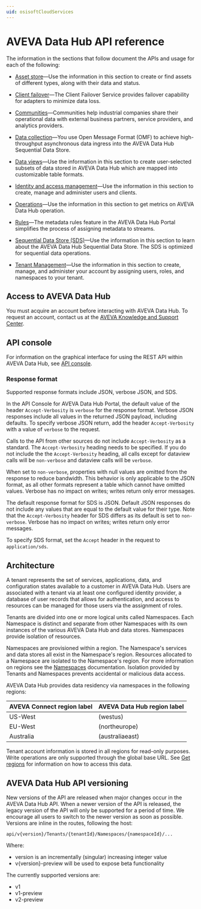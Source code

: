 ```yaml
---
uid: osisoftCloudServices
---
```


# AVEVA Data Hub API reference

The information in the sections that follow document the APIs and usage for each of the following:

* [Asset store](xref:Assets)—Use the information in this section to create or find assets of different types, along with their data and status.

* [Client failover](xref:FailoverOverview)—The Client Failover Service provides failover capability for adapters to minimize data loss. 

* [Communities](xref:communityOverview)—Communities help industrial companies share their operational data with external business partners, service providers, and analytics providers.

* [Data collection](xref:dataIngress)—You use Open Message Format (OMF) to achieve high-throughput asynchronous data ingress into the AVEVA Data Hub Sequential Data Store.

* [Data views](xref:DataViewsOverview)—Use the information in this section to create user-selected subsets of data stored in AVEVA Data Hub which are mapped into customizable table formats.

* [Identity and access management](xref:identityandaccessmanagement)—Use the information in this section to create, manage and administer users and clients.

* [Operations](xref:operationsOverview)—Use the information in this section to get metrics on AVEVA Data Hub operation.

* [Rules](xref:rules-lp)—The metadata rules feature in the AVEVA Data Hub Portal simplifies the process of assigning metadata to streams.

* [Sequential Data Store (SDS)](xref:sds)—Use the information in this section to learn about the AVEVA Data Hub Sequential Data Store. The SDS is optimized for sequential data operations.

* [Tenant Management](xref:AccountManagementOverview)—Use the information in this section to create, manage, and administer your account by assigning users, roles, and namespaces to your tenant.

## Access to AVEVA Data Hub

You must acquire an account before interacting with AVEVA Data Hub. To request an account, contact us at the [AVEVA Knowledge and Support Center](https://softwaresupport.aveva.com/).

## API console

For information on the graphical interface for using the REST API within AVEVA Data Hub, see [API console](xref:apiConsole).

### Response format

Supported response formats include JSON, verbose JSON, and SDS.

In the API Console for AVEVA Data Hub Portal, the default value of the header `Accept-Verbosity` is `verbose` for the response format. Verbose JSON responses include all values in the returned JSON payload, including defaults. To specify verbose JSON return, add the header `Accept-Verbosity` with a value of `verbose` to the request. 

Calls to the API from other sources do not include `Accept-Verbosity` as a standard. The `Accept-Verbosity` heading needs to be specified.  If you do not include the the `Accept-Verbosity` heading, all calls except for dataview calls will be `non-verbose` and dataview calls will be `verbose`.

When set to `non-verbose`, properties with null values are omitted from the response to reduce bandwidth. This behavior is only applicable to the JSON format, as all other formats represent a table which cannot have omitted values. Verbose has no impact on writes; writes return only error messages.

The default response format for SDS is JSON. Default JSON responses do not include any values that are equal to the default value for their type. Note that the `Accept-Verbosity` header for SDS differs as its default is set to `non-verbose`. Verbose has no impact on writes; writes return only error messages.

To specify SDS format, set the `Accept` header in the request to `application/sds`.

## Architecture

A tenant represents the set of services, applications, data, and configuration states available to a customer in AVEVA Data Hub. Users are associated with a tenant via at least one configured identity provider, a database of user records that allows for authentication, and access to resources can be managed for those users via the assignment of roles.

Tenants are divided into one or more logical units called Namespaces. Each Namespace is distinct and separate from other Namespaces with its own instances of the various AVEVA Data Hub and data stores. Namespaces provide isolation of resources.

Namespaces are provisioned within a region. The Namespace's services and data stores all exist in the Namespace's region. Resources allocated to a Namespace are isolated to the Namespace's region. For more information on regions see the [Namespaces](xref:tenant-namespaces) documentation.  Isolation provided by Tenants and Namespaces prevents accidental or malicious data access.

AVEVA Data Hub provides data residency via namespaces in the following regions:

| AVEVA Connect region label | AVEVA Data Hub region label |
| ------------- | ------------- |
| US-West | (westus) |
| EU-West | (northeurope) |
| Australia | (australiaeast) |

Tenant account information is stored in all regions for read-only purposes. Write operations are only supported through the global base URL. See [Get regions](xref:tenant-tenants#get-regions) for information on how to access this data.

## AVEVA Data Hub API versioning

New versions of the API are released when major changes occur in the AVEVA Data Hub API. When a newer version of the API is released, the legacy version of the API will only be supported for a period of time. We encourage all users to switch to the newer version as soon as possible. Versions are inline in the routes, following the host:

```text
api/v{version}/Tenants/{tenantId}/Namespaces/{namespaceId}/...
```

Where:

* version is an incrementally (singular) increasing integer value
* v{version}-preview will be used to expose beta functionality

The currently supported versions are:

* v1
* v1-preview
* v2-preview
